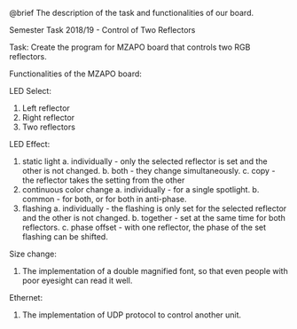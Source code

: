 
@brief   The description of the task and functionalities of our board.

Semester Task 2018/19 - Control of Two Reflectors

Task: Create the program for MZAPO board that controls two RGB reflectors. 

Functionalities of the MZAPO board:

LED Select:
1. Left reflector
2. Right reflector
3. Two reflectors

LED Effect:
1. static light
a. individually - only the selected reflector is set and the other is not changed.
b. both - they change simultaneously.
c. copy - the reflector takes the setting from the other
2. continuous color change
a. individually - for a single spotlight.
b. common - for both, or for both in anti-phase.
3. flashing
a. individually - the flashing is only set for the selected reflector and the other is
not changed.
b. together - set at the same time for both reflectors.
c. phase offset - with one reflector, the phase of the set flashing can be shifted.

Size change:
1. The implementation of a double magnified font, so that even people with poor
eyesight can read it well.

Ethernet:
1. The implementation of UDP protocol to control another unit.
